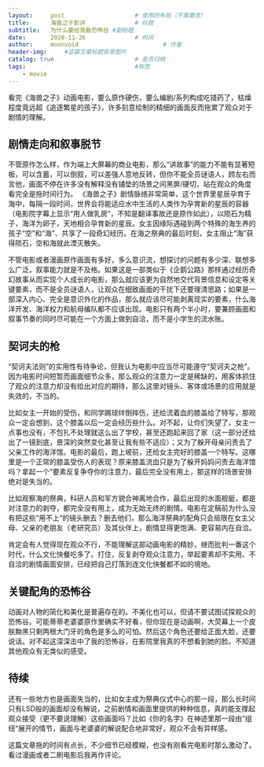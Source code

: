 ```yaml
---
layout:     post   				    # 使用的布局（不需要改）
title:      海兽之子影评 				# 标题 
subtitle:   为什么要给我看恐怖谷 #副标题
date:       2020-11-26 				# 时间
author:     moonvoid 						# 作者
header-img: 	#这篇文章标题背景图片
catalog: true 						# 是否归档
tags:								#标签
    - movie
---
```



看完《海兽之子》动画电影，要么原作硬伤，要么编剧/系列构成吃错药了，枯燥程度竟远超《追逐繁星的孩子》，许多刻意绘制的精细的画面反而拖累了观众对于剧情的理解。

## 剧情走向和叙事脱节

不管原作怎么样，作为端上大屏幕的商业电影，那么“讲故事”的能力不能有显著短板，可以含蓄，可以倒叙，可以差强人意地反转，但你不能全员谜语人，顾左右而言他，画面不停在许多没有解释没有铺垫的场景之间黑屏/硬切，站在观众的角度看完全是拖时间行为。
《海兽之子》剧情脉络非常简单，这个世界里星辰孕育于海中，每隔一段时间，世界会将能适应水中生活的人类作为孕育新的星辰的容器（电影院字幕上显示“用人做乳房”，不知是翻译事故还是原作如此），以陨石为精子，海洋为卵子，天地相合孕育新的星辰。女主因缘际遇碰到两个特殊的海生养的孩子“空”和“海”、共享了一段奇幻经历。在海之祭典的最后时刻，女主阻止“海”获得陨石，空和海就此湮灭散失。

不管电影或者漫画原作画面有多好，多么意识流，想探讨的问题有多少深、联想多么广泛，叙事能力就是不及格。如果这是一部类似于《企鹅公路》那样通过经历奇幻故事从而实现个人成长的电影，那么就应该更为自然地交代背景信息和设定等关键要素，而不是全员谜语人，让观众在细致画面的干扰下还要理清思路；如果是一部深入内心、完全是意识外化的作品，那么就应该尽可能剥离现实的要素，什么海洋开发、海洋权力和航母编队都不应该出现。电影只有两个半小时，要兼顾画面和叙事节奏的同时尽可能在一个方面上做到自洽，而不是小学生的流水账。

## 契诃夫的枪

“契诃夫法则”的实用性有待争论，但我认为电影中应当尽可能遵守“契诃夫之枪”。因为电影时间短暂而画面细节众多，那么观众的注意力一定是稀缺的，用客体抓住了观众的注意力却没有给出对应的期待，那么这里对镜头、客体或场景的应用就是失效的，不当的。

比如女主一开始的受伤，和同学踢球绊倒摔伤，还给流着血的膝盖给了特写，那观众一定会想到，这个膝盖以后一定会经历些什么。对不起，让你们失望了，女主一点事也没有，不包扎不处理就这么出了学校，甚至还跑起来回了家（这一部分还给出了一镜到底，景深的突然变化甚至让我有些不适应）；又为了躲开母亲问责去了父亲工作的海洋馆。电影的最后，跑上坡前，还给女主完好的膝盖一个特写。这哪里是一个正常的膝盖受伤人的表现？原来膝盖流血只是为了躲开妈妈问责去海洋馆吗？拿起一个”要素反复争夺你的注意力，最后完全没有用上，那这样的场景安排绝对是失当的。

比如观察海的祭典，科研人员和军方貌合神离地合作，最后出现的水面舰艇，都是对注意力的剥夺，都完全没有用上，成为无始无终的剧情。电影在定稿前为什么没有把这些”用不上“的镜头删去？删去他们，那么海洋祭典的配角只会局限在女主父母、父亲的老朋友（老研究员）及其伙伴上，剧情显得更饱满、更容易内在自洽。

肯定会有人觉得现在观众不行，不能理解这部动画电影的精妙，继而批判一番这个时代，什么文化快餐吃多了。打住，反复剥夺观众注意力，举起要素却不实用、不自洽的剧情画面安排，已经把自己打落到连文化快餐都不如的境地。

## 关键配角的恐怖谷

动画对人物的简化和美化是普遍存在的。不美化也可以，但请不要试图试探观众的恐怖谷。可能蒂蒂老婆婆原作里确实不好看，但你现在是动画啊，大荧幕上一个皮肤黝黑只剩两根大门牙的角色是多么的可怕。然后这个角色还要给正面大脸，还要说话。对不起这深深击中了我的恐怖谷，在影院里我真的不想看到她的脸。不知道其他观众有无类似的感受。

## 待续

还有一些地方也是画面失当的，比如女主成为祭典仪式中心的那一段，那么长时间只有LSD般的画面却没有解说，之前剧情和画面里提供的种种信息，真的能支撑起观众接受（更不要说理解）这些画面吗？比如《你的名字》在神迹里那一段由”组纽“展开的情节，画面与老婆婆的解说配合地非常好，观众不会有异样感。

这篇文章拖的时间有点长，不少细节已经模糊，也没有刚看完电影时那么激动了。看过漫画或者二刷电影后我再作评论。